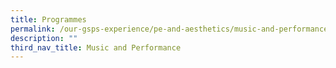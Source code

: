 ```yaml
---
title: Programmes
permalink: /our-gsps-experience/pe-and-aesthetics/music-and-performance/programmes/
description: ""
third_nav_title: Music and Performance
---
```

